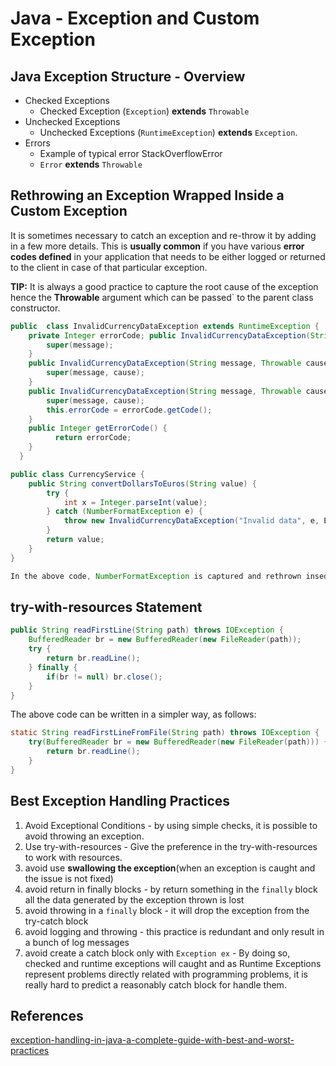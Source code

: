 
# Java - Exception and Custom Exception

## Java Exception Structure - Overview 
* Checked Exceptions
	*	Checked Exception (`Exception`) **extends** `Throwable`
* Unchecked Exceptions
	* Unchecked Exceptions (`RuntimeException`) **extends** `Exception`.
* Errors 
	* Example of typical error StackOverflowError 
	* `Error` **extends** `Throwable`

## Rethrowing an Exception Wrapped Inside a Custom Exception
It is sometimes necessary to catch an exception and re-throw it by adding in a few more details. This is **usually common** if you have various **error codes defined** in your application that needs to be either logged or returned to the client in case of that particular exception.

**TIP:** It is always a good practice to capture the root cause of the exception hence the **Throwable** argument which can be passed` to the parent class constructor.

```java
public  class InvalidCurrencyDataException extends RuntimeException {
	private Integer errorCode; public InvalidCurrencyDataException(String message) { 
		super(message); 
	} 
	public InvalidCurrencyDataException(String message, Throwable cause) { 
		super(message, cause); 
	}
	public InvalidCurrencyDataException(String message, Throwable cause, ErrorCodes errorCode) { 
		super(message, cause);
		this.errorCode = errorCode.getCode(); 
	} 
	public Integer getErrorCode() { 
		  return errorCode; 
	} 
  }
```
```java
public class CurrencyService {  
    public String convertDollarsToEuros(String value) {
        try {
	        int x = Integer.parseInt(value);
	    } catch (NumberFormatException e) {
	        throw new InvalidCurrencyDataException("Invalid data", e, ErrorCodes.VALIDATION_PARSE_ERROR);
        }
        return value;
    }
}

In the above code, NumberFormatException is captured and rethrown insede the custom exception `InvalidCurrencyDataException`
```


##  try-with-resources Statement
```java
public String readFirstLine(String path) throws IOException {
    BufferedReader br = new BufferedReader(new FileReader(path));   
    try {
        return br.readLine();
    } finally {
        if(br != null) br.close();
    }
}
```
The above code can be written in a simpler way, as follows:
```java
static String readFirstLineFromFile(String path) throws IOException {
    try(BufferedReader br = new BufferedReader(new FileReader(path))) {
        return br.readLine();
    }
}
```
## Best Exception Handling Practices

1. Avoid Exceptional Conditions - by using simple checks, it is possible to avoid throwing an exception.
2. Use try-with-resources - Give the preference in the try-with-resources to work with resources.
3. avoid use **swallowing the exception**(when an exception is caught and the issue is not fixed)
4. avoid return in finally blocks - by return something in the `finally` block all the data generated by the exception thrown is lost
5. avoid throwing in a `finally` block - it will drop the exception from the try-catch block
6. avoid logging and throwing - this practice is redundant and only result in a bunch of log messages
7. avoid create a catch block only with `Exception ex` - By doing so, checked and runtime exceptions will caught and as Runtime Exceptions represent problems directly related with programming problems, it is really hard to predict a reasonably catch block for handle them.


## References
[exception-handling-in-java-a-complete-guide-with-best-and-worst-practices](https://stackabuse.com/exception-handling-in-java-a-complete-guide-with-best-and-worst-practices/)
